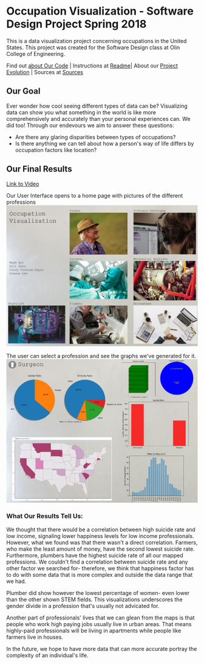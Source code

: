 # Occupation Visualization - Software Design Project Spring 2018

This is a data visualization project concerning occupations in the United States. This project was created for the Software Design class at Olin College of Engineering.

Find out [about Our Code](./AboutOurCode.md) | Instructions at [Readme](./README.md)| About our [Project Evolution](./projectevolution.md) | Sources at [Sources](./Sources.md)

## Our Goal

Ever wonder how cool seeing different types of data can be? Visualizing data can show you what something in the world is like more comprehensively and accurately than your personal experiences can. 
We did too! Through our endevours we aim to answer these questions:

- Are there any glaring disparities between types of occupations?
- Is there anything we can tell about how a person's way of life differs by occupation factors like location?

## Our Final Results

[Link to Video](https://vimeo.com/268615482)

Our User Interface opens to a home page with pictures of the different professions
![](./UI_pic.png)

The user can select a profession and see the graphs we've generated for it.
![](./UI_surg.png)


### What Our Results Tell Us:

We thought that there would be a correlation between high suicide rate and low income, signaling lower happiness levels for low income professionals. However, what we found was that there wasn't a direct correlation. Farmers, who make the least amount of money, have the second lowest suicide rate. Furthermore, plumbers have the highest suicide rate of all our mapped professions. We couldn't find a correlation between suicide rate and any other factor we searched for- therefore, we think that happiness factor has to do with some data that is more complex and outside the data range that we had. 

Plumber did show however the lowest percentage of women- even lower than the other shown STEM fields. This visualizations underscores the gender divide in a profession that's usually not advicated for. 

Another part of professionals' lives that we can glean from the maps is that people who work high paying jobs usually live in urban areas. That means highly-paid professionals will be living in apartments while people like farmers live in houses. 


In the future, we hope to have more data that can more accurate portray the complexity of an individual's life.
